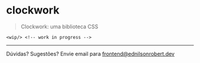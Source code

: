 # clockwork

> Clockwork: uma biblioteca CSS

`<wip/> <!-- work in progress -->`

---

Dúvidas? Sugestões? Envie email para <frontend@ednilsonrobert.dev>
